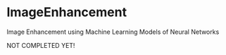 # ImageEnhancement

Image Enhancement using Machine Learning Models of Neural Networks

NOT COMPLETED YET! 

